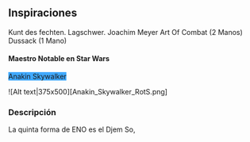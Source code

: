 ## Inspiraciones
Kunt des fechten. Lagschwer. Joachim Meyer Art Of Combat (2 Manos)
Dussack (1 Mano)

#### Maestro Notable en Star Wars

<span style="background:#40a9ff">Anakin Skywalker</span>

![Alt text|375x500][Anakin_Skywalker_RotS.png]
### Descripción
La quinta forma de ENO es el Djem So, 